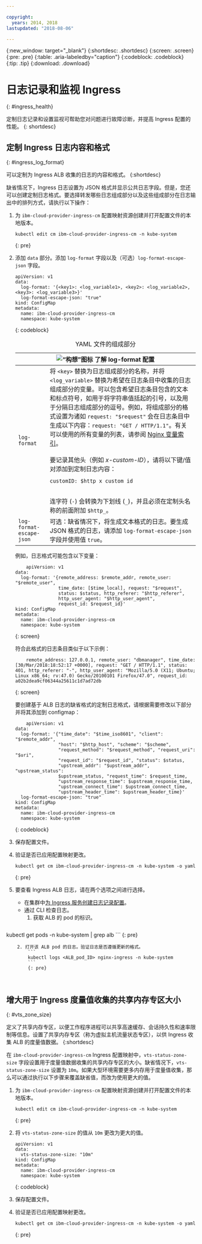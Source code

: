 ```yaml
---

copyright:
  years: 2014, 2018
lastupdated: "2018-08-06"

---
```


{:new_window: target="_blank"}
{:shortdesc: .shortdesc}
{:screen: .screen}
{:pre: .pre}
{:table: .aria-labeledby="caption"}
{:codeblock: .codeblock}
{:tip: .tip}
{:download: .download}

# 日志记录和监视 Ingress
{: #ingress_health}

定制日志记录和设置监视可帮助您对问题进行故障诊断，并提高 Ingress 配置的性能。
{: shortdesc}

## 定制 Ingress 日志内容和格式
{: #ingress_log_format}

可以定制为 Ingress ALB 收集的日志的内容和格式。
{:shortdesc}

缺省情况下，Ingress 日志设置为 JSON 格式并显示公共日志字段。但是，您还可以创建定制日志格式。要选择转发哪些日志组成部分以及这些组成部分在日志输出中的排列方式，请执行以下操作：

1. 为 `ibm-cloud-provider-ingress-cm` 配置映射资源创建并打开配置文件的本地版本。

    ```
    kubectl edit cm ibm-cloud-provider-ingress-cm -n kube-system
    ```
    {: pre}

2. 添加 <code>data</code> 部分。添加 `log-format` 字段以及（可选）`log-format-escape-json` 字段。

    ```
    apiVersion: v1
    data:
      log-format: '{<key1>: <log_variable1>, <key2>: <log_variable2>, <key3>: <log_variable3>}'
      log-format-escape-json: "true"
    kind: ConfigMap
    metadata:
      name: ibm-cloud-provider-ingress-cm
      namespace: kube-system
    ```
    {: codeblock}

    <table>
    <caption>YAML 文件的组成部分</caption>
    <thead>
    <th colspan=2><img src="images/idea.png" alt="“构想”图标"/> 了解 log-format 配置</th>
    </thead>
    <tbody>
    <tr>
    <td><code>log-format</code></td>
    <td>将 <code>&lt;key&gt;</code> 替换为日志组成部分的名称，并将 <code>&lt;log_variable&gt;</code> 替换为希望在日志条目中收集的日志组成部分的变量。可以包含希望日志条目包含的文本和标点符号，如用于将字符串值括起的引号，以及用于分隔日志组成部分的逗号。例如，将组成部分的格式设置为诸如 <code>request: "$request"</code> 会在日志条目中生成以下内容：<code>request: "GET / HTTP/1.1"</code>。有关可以使用的所有变量的列表，请参阅 <a href="http://nginx.org/en/docs/varindex.html">Nginx 变量索引</a>。<br><br>要记录其他头（例如 <em>x-custom-ID</em>），请将以下键/值对添加到定制日志内容：<br><pre class="pre"><code>customID: $http_x_custom_id</code></pre> <br>连字符 (<code>-</code>) 会转换为下划线 (<code>_</code>)，并且必须在定制头名称的前面附加 <code>$http_</code>。</td>
    </tr>
    <tr>
    <td><code>log-format-escape-json</code></td>
    <td>可选：缺省情况下，将生成文本格式的日志。要生成 JSON 格式的日志，请添加 <code>log-format-escape-json</code> 字段并使用值 <code>true</code>。</td>
    </tr>
    </tbody></table>

    例如，日志格式可能包含以下变量：
    ```
        apiVersion: v1
    data:
      log-format: '{remote_address: $remote_addr, remote_user: "$remote_user",
                    time_date: [$time_local], request: "$request",
                    status: $status, http_referer: "$http_referer",
                    http_user_agent: "$http_user_agent",
                    request_id: $request_id}'
    kind: ConfigMap
    metadata:
      name: ibm-cloud-provider-ingress-cm
      namespace: kube-system
    ```
    {: screen}

    符合此格式的日志条目类似于以下示例：
    ```
        remote_address: 127.0.0.1, remote_user: "dbmanager", time_date: [30/Mar/2018:18:52:17 +0000], request: "GET / HTTP/1.1", status: 401, http_referer: "-", http_user_agent: "Mozilla/5.0 (X11; Ubuntu; Linux x86_64; rv:47.0) Gecko/20100101 Firefox/47.0", request_id: a02b2dea9cf06344a25611c1d7ad72db
    ```
    {: screen}

    要创建基于 ALB 日志的缺省格式的定制日志格式，请根据需要修改以下部分并将其添加到 configmap：
    ```
        apiVersion: v1
    data:
      log-format: '{"time_date": "$time_iso8601", "client": "$remote_addr",
                    "host": "$http_host", "scheme": "$scheme",
                    "request_method": "$request_method", "request_uri": "$uri",
                    "request_id": "$request_id", "status": $status,
                    "upstream_addr": "$upstream_addr", "upstream_status":
                    $upstream_status, "request_time": $request_time,
                    "upstream_response_time": $upstream_response_time,
                    "upstream_connect_time": $upstream_connect_time,
                    "upstream_header_time": $upstream_header_time}'
      log-format-escape-json: "true"
    kind: ConfigMap
    metadata:
      name: ibm-cloud-provider-ingress-cm
      namespace: kube-system
    ```
    {: codeblock}

4. 保存配置文件。

5. 验证是否已应用配置映射更改。

   ```
   kubectl get cm ibm-cloud-provider-ingress-cm -n kube-system -o yaml
   ```
   {: pre}

4. 要查看 Ingress ALB 日志，请在两个选项之间进行选择。
    * 在集群中[为 Ingress 服务创建日志记录配置](cs_health.html#logging)。
    * 通过 CLI 检查日志。
        1. 获取 ALB 的 pod 的标识。
            ```
kubectl get pods -n kube-system | grep alb
      ```
            {: pre}

        2. 打开该 ALB pod 的日志。验证日志是否遵循更新的格式。
            ```
            kubectl logs <ALB_pod_ID> nginx-ingress -n kube-system
            ```
            {: pre}

<br />




## 增大用于 Ingress 度量值收集的共享内存专区大小
{: #vts_zone_size}

定义了共享内存专区，以便工作程序进程可以共享高速缓存、会话持久性和速率限制等信息。设置了共享内存专区（称为虚拟主机流量状态专区），以供 Ingress 收集 ALB 的度量值数据。
{:shortdesc}

在 `ibm-cloud-provider-ingress-cm` Ingress 配置映射中，`vts-status-zone-size` 字段设置用于度量值数据收集的共享内存专区的大小。缺省情况下，`vts-status-zone-size` 设置为 `10m`。如果大型环境需要更多内存用于度量值收集，那么可以通过执行以下步骤来覆盖缺省值，而改为使用更大的值。

1. 为 `ibm-cloud-provider-ingress-cm` 配置映射资源创建并打开配置文件的本地版本。

    ```
    kubectl edit cm ibm-cloud-provider-ingress-cm -n kube-system
    ```
    {: pre}

2. 将 `vts-status-zone-size` 的值从 `10m` 更改为更大的值。

   ```
   apiVersion: v1
   data:
     vts-status-zone-size: "10m"
   kind: ConfigMap
   metadata:
     name: ibm-cloud-provider-ingress-cm
     namespace: kube-system
   ```
   {: codeblock}

3. 保存配置文件。

4. 验证是否已应用配置映射更改。

   ```
   kubectl get cm ibm-cloud-provider-ingress-cm -n kube-system -o yaml
   ```
   {: pre}
